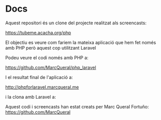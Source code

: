 # Docs

Aquest repositori és un clone del projecte realitzat als screencasts:

https://tubeme.acacha.org/php

El objectiu es veure com fariem la mateixa aplicació que hem fet només amb PHP però aquest cop utilitzant Laravel

Podeu veure el codi només amb PHP a:

https://github.com/MarcQueral/php_laravel

I el resultat final de l'aplicació a:

http://phpforlaravel.marcqueral.me

i la clona amb Laravel a:



Aquest codi i screencasts han estat creats per Marc Queral Fortuño: https://github.com/MarcQueral
